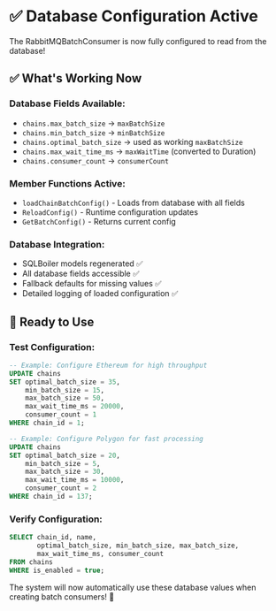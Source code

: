 # ✅ Database Configuration Active

The RabbitMQBatchConsumer is now fully configured to read from the database!

## ✅ What's Working Now

### Database Fields Available:
- `chains.max_batch_size` → `maxBatchSize`
- `chains.min_batch_size` → `minBatchSize` 
- `chains.optimal_batch_size` → used as working `maxBatchSize`
- `chains.max_wait_time_ms` → `maxWaitTime` (converted to Duration)
- `chains.consumer_count` → `consumerCount`

### Member Functions Active:
- `loadChainBatchConfig()` - Loads from database with all fields
- `ReloadConfig()` - Runtime configuration updates
- `GetBatchConfig()` - Returns current config

### Database Integration:
- SQLBoiler models regenerated ✅
- All database fields accessible ✅
- Fallback defaults for missing values ✅
- Detailed logging of loaded configuration ✅

## 🚀 Ready to Use

### Test Configuration:
```sql
-- Example: Configure Ethereum for high throughput
UPDATE chains 
SET optimal_batch_size = 35,
    min_batch_size = 15,
    max_batch_size = 50,
    max_wait_time_ms = 20000,
    consumer_count = 1
WHERE chain_id = 1;

-- Example: Configure Polygon for fast processing  
UPDATE chains
SET optimal_batch_size = 20,
    min_batch_size = 5,
    max_batch_size = 30,
    max_wait_time_ms = 10000,
    consumer_count = 2
WHERE chain_id = 137;
```

### Verify Configuration:
```sql
SELECT chain_id, name,
       optimal_batch_size, min_batch_size, max_batch_size,
       max_wait_time_ms, consumer_count
FROM chains 
WHERE is_enabled = true;
```

The system will now automatically use these database values when creating batch consumers! 🎉